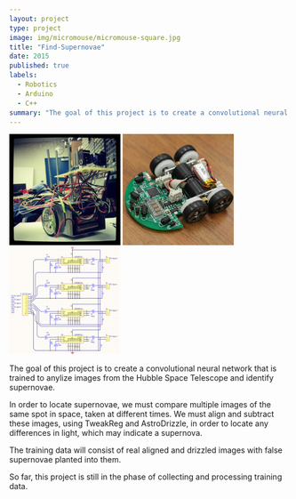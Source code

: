 ```yaml
---
layout: project
type: project
image: img/micromouse/micromouse-square.jpg
title: "Find-Supernovae"
date: 2015
published: true
labels:
  - Robotics
  - Arduino
  - C++
summary: "The goal of this project is to create a convolutional neural network that is trained to anylize images from the Hubble Space Telescope and identify supernovae."
---
```


<div class="text-center p-4">
  <img width="200px" src="../img/micromouse/micromouse-robot.png" class="img-thumbnail" >
  <img width="200px" src="../img/micromouse/micromouse-robot-2.jpg" class="img-thumbnail" >
  <img width="200px" src="../img/micromouse/micromouse-circuit.png" class="img-thumbnail" >
</div>

<p>
The goal of this project is to create a convolutional neural network that is trained to anylize images from the Hubble Space Telescope and identify supernovae.

In order to locate supernovae, we must compare multiple images of the same spot in space, taken at different times. We must align and subtract these images, using TweakReg and AstroDrizzle, in order to locate any differences in light, which may indicate a supernova. 

The training data will consist of real aligned and drizzled images with false supernovae planted into them.

So far, this project is still in the phase of collecting and processing training data. 
</p>
